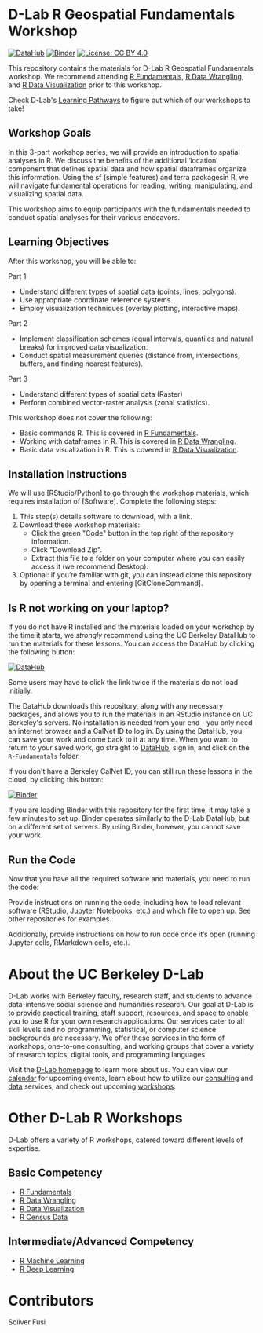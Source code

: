 # D-Lab R Geospatial Fundamentals Workshop

[![DataHub](https://img.shields.io/badge/launch-datahub-blue)](https://datahub.berkeley.edu/hub/user-redirect/git-pull?repo=https%3A%2F%2Fgithub.com%2Fdlab-berkeley%2FR-Geospatial-Fundamentals&urlpath=rstudio%2F&branch=main)
[![Binder](https://mybinder.org/badge_logo.svg)](https://mybinder.org/v2/gh/dlab-berkeley/R-Geospatial-Fundamentals/HEAD?urlpath=rstudio)
[![License: CC BY 4.0](https://img.shields.io/badge/License-CC_BY_4.0-lightgrey.svg)](https://creativecommons.org/licenses/by/4.0/)

This repository contains the materials for D-Lab R Geospatial Fundamentals workshop. We
recommend attending [R Fundamentals](https://github.com/dlab-berkeley/r-fundamentals),
[R Data Wrangling](https://github.com/dlab-berkeley/R-Data-Wrangling), and
[R Data Visualization](https://github.com/dlab-berkeley/R-Data-Visualization) prior to this workshop.

Check D-Lab's [Learning Pathways](https://dlab-berkeley.github.io/dlab-workshops/python_path.html) to figure out which of our workshops to take!

## Workshop Goals

In this 3-part workshop series, we will provide an introduction to spatial analyses in R. We discuss the benefits of the additional ‘location’ component that defines spatial data and how spatial dataframes organize this information. Using the sf (simple features) and terra packagesin R, we will navigate fundamental operations for reading, writing, manipulating, and visualizing spatial data.

This workshop aims to equip participants with the fundamentals needed to conduct spatial analyses for their various endeavors.

## Learning Objectives

After this workshop, you will be able to:

Part 1
- Understand different types of spatial data (points, lines, polygons).
- Use appropriate coordinate reference systems.
- Employ visualization techniques (overlay plotting, interactive maps).

Part 2
- Implement classification schemes (equal intervals, quantiles and natural breaks) for improved data visualization.
- Conduct spatial measurement queries (distance from, intersections, buffers, and finding nearest features).

Part 3
- Understand different types of spatial data (Raster)
- Perform combined vector-raster analysis (zonal statistics).

This workshop does not cover the following:

- Basic commands R. This is covered in [R Fundamentals](https://github.com/dlab-berkeley/r-fundamentals).
- Working with dataframes in R. This is covered in [R Data Wrangling](https://github.com/dlab-berkeley/R-Data-Wrangling).
- Basic data visualization in R. This is covered in [R Data Visualization](https://github.com/dlab-berkeley/R-Data-Visualization).

## Installation Instructions

We will use [RStudio/Python] to go through the workshop materials, which requires installation of [Software]. Complete the following steps:

1. This step(s) details software to download, with a link.
2. Download these workshop materials:
    * Click the green "Code" button in the top right of the repository information.
    * Click "Download Zip".
    * Extract this file to a folder on your computer where you can easily access it (we recommend Desktop).
3. Optional: if you’re familiar with git, you can instead clone this repository by opening a terminal and entering [GitCloneCommand].

## Is R not working on your laptop?

If you do not have R installed and the materials loaded on your workshop by the time it starts, we *strongly* recommend using the UC Berkeley DataHub to run the materials for these lessons. You can access the DataHub by clicking the following button:

[![DataHub](https://img.shields.io/badge/launch-datahub-blue)](https://datahub.berkeley.edu/hub/user-redirect/git-pull?repo=https%3A%2F%2Fgithub.com%2Fdlab-berkeley%2FR-Geospatial-Fundamentals&urlpath=rstudio%2F&branch=main)

Some users may have to click the link twice if the materials do not load initially.

The DataHub downloads this repository, along with any necessary packages, and allows you to run the materials in an RStudio instance on UC Berkeley's servers. No installation is needed from your end - you only need an internet browser and a CalNet ID to log in. By using the DataHub, you can save your work and come back to it at any time. When you want to return to your saved work, go straight to [DataHub](https://dlab.datahub.berkeley.edu), sign in, and click on the `R-Fundamentals` folder.

If you don't have a Berkeley CalNet ID, you can still run these lessons in the cloud, by clicking this button:

[![Binder](https://mybinder.org/badge_logo.svg)](https://mybinder.org/v2/gh/dlab-berkeley/R-Geospatial-Fundamentals/HEAD?urlpath=rstudio)

If you are loading Binder with this repository for the first time, it may take a few minutes to set up. Binder operates similarly to the D-Lab DataHub, but on a different set of servers. By using Binder, however, you cannot save your work.


## Run the Code

Now that you have all the required software and materials, you need to run the code:

Provide instructions on running the code, including how to load relevant software (RStudio, Jupyter Notebooks, etc.) and which file to open up. See other repositories for examples.

Additionally, provide instructions on how to run code once it’s open (running Jupyter cells, RMarkdown cells, etc.).

# About the UC Berkeley D-Lab

D-Lab works with Berkeley faculty, research staff, and students to advance data-intensive social science and humanities research. Our goal at D-Lab is to provide practical training, staff support, resources, and space to enable you to use R for your own research applications. Our services cater to all skill levels and no programming, statistical, or computer science backgrounds are necessary. We offer these services in the form of workshops, one-to-one consulting, and working groups that cover a variety of research topics, digital tools, and programming languages.  

Visit the [D-Lab homepage](https://dlab.berkeley.edu/) to learn more about us. You can view our [calendar](https://dlab.berkeley.edu/events/calendar) for upcoming events, learn about how to utilize our [consulting](https://dlab.berkeley.edu/consulting) and [data](https://dlab.berkeley.edu/data) services, and check out upcoming [workshops](https://dlab.berkeley.edu/events/workshops).

# Other D-Lab R Workshops

D-Lab offers a variety of R workshops, catered toward different levels of expertise.

## Basic Competency

-   [R Fundamentals](https://github.com/dlab-berkeley/r-fundamentals)
-   [R Data Wrangling](https://github.com/dlab-berkeley/R-Data-Wrangling)
-   [R Data Visualization](https://github.com/dlab-berkeley/R-Data-Visualization)
-   [R Census Data](https://github.com/dlab-berkeley/Census-Data-in-R)

## Intermediate/Advanced Competency

-   [R Machine Learning](https://github.com/dlab-berkeley/R-Machine-Learning)
-   [R Deep Learning](https://github.com/dlab-berkeley/R-Deep-Learning)

# Contributors

Soliver Fusi
